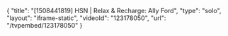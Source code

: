 {
    "title": "[1508441819] HSN | Relax & Recharge: Ally Ford",
    "type": "solo",
    "layout": "iframe-static",
    "videoId": "123178050",
    "url": "\/tvpembed\/123178050"
}